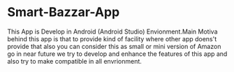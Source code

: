 # Smart-Bazzar-App
This App is Develop in Android (Android Studio) Envionment.Main Motiva behind this app is that to provide kind of facility where other app doens't provide that also you can consider this as small or mini version of Amazon go in near future we try to develop and enhance the features of this app and also try to make compatible in all envrionment.
